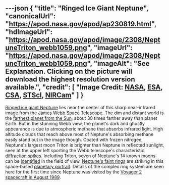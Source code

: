 ---json
{
  "title": "Ringed Ice Giant Neptune",
  "canonicalUrl": "https://apod.nasa.gov/apod/ap230819.html",
  "hdImageUrl": "https://apod.nasa.gov/apod/image/2308/NeptuneTriton_webb1059.png",
  "imageUrl": "https://apod.nasa.gov/apod/image/2308/NeptuneTriton_webb1059.png",
  "imageAlt": "See Explanation. Clicking on the picture will download the highest resolution version available.",
  "credit": [
    "Image Credit: [NASA](https://www.nasa.gov/), [ESA](https://www.esa.int/), [CSA](https://www.asc-csa.gc.ca/eng/), [STScI](https://www.stsci.edu/), [NIRCam](https://webbtelescope.org/contents/media/images/01FA0SZSEW1TZ51BHG0EGW2EZP)"
  ]
}
---

[Ringed ice giant Neptune](https://webbtelescope.org/contents/news-releases/2022/news-2022-046) lies near the center of this sharp near-infrared image from the [James Webb Space Telescope](https://webbtelescope.org/). The dim and distant world is the [farthest planet from the Sun](https://solarsystem.nasa.gov/planets/neptune/overview/), about 30 times farther away than planet Earth. But in the stunning Webb view, the planet's dark and ghostly appearance is due to atmospheric methane that absorbs infrared light. High altitude clouds that reach above most of Neptune's absorbing methane easily stand out in the image though. Coated with frozen nitrogen, Neptune's largest moon Triton is brighter than Neptune in reflected sunlight, seen at the upper left sporting the Webb telescope's characteristic [diffraction spikes](https://webbtelescope.org/contents/media/images/01G529MX46J7AFK61GAMSHKSSN). Including Triton, seven of Neptune's 14 known moons can be [identified](https://apod.nasa.gov/apod/image/2209/NeptuneTriton_webb1059label.png) in the field of view. [Neptune's faint rings](https://en.wikipedia.org/wiki/Rings_of_Neptune) are striking in this space-based [planetary portrait](https://www.nasa.gov/feature/all-eyes-on-the-ice-giants). Details of the complex ring system are seen here for the first time since Neptune was visited by the [Voyager 2 spacecraft in August 1989](https://apod.nasa.gov/apod/ap140515.html).
